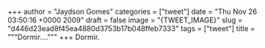 
+++
author = "Jaydson Gomes"
categories = ["tweet"]
date = "Thu Nov 26 03:50:16 +0000 2009"
draft = false
image = "{TWEET_IMAGE}"
slug = "d446d23ead8f45ea4880d3753b17b048ffeb7333"
tags = ["tweet"]
title = """Dormir...."""
+++
Dormir.
